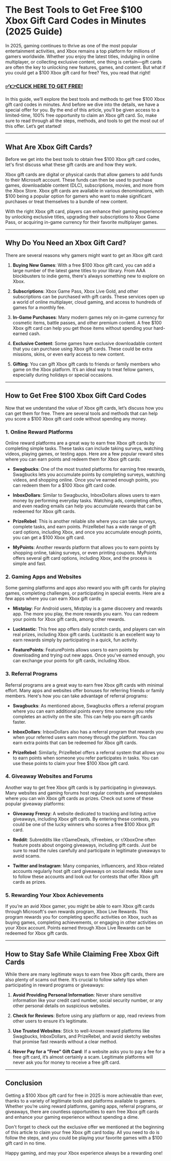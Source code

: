 # The Best Tools to Get Free $100 Xbox Gift Card Codes in Minutes (2025 Guide)

In 2025, gaming continues to thrive as one of the most popular entertainment activities, and Xbox remains a top platform for millions of gamers worldwide. Whether you enjoy the latest titles, indulging in online multiplayer, or collecting exclusive content, one thing is certain—gift cards are often the key to unlocking new features, games, and content. But what if you could get a $100 Xbox gift card for free? Yes, you read that right!

### [✅👉CLICK HERE TO GET FREE!](https://freerewards.xyz/amazon/go/)

In this guide, we’ll explore the best tools and methods to get free $100 Xbox gift card codes in minutes. And before we dive into the details, we have a special offer for you. By the end of this article, you’ll be given access to a limited-time, 100% free opportunity to claim an Xbox gift card. So, make sure to read through all the steps, methods, and tools to get the most out of this offer. Let’s get started!

---

## What Are Xbox Gift Cards?

Before we get into the best tools to obtain free $100 Xbox gift card codes, let's first discuss what these gift cards are and how they work.

Xbox gift cards are digital or physical cards that allow gamers to add funds to their Microsoft account. These funds can then be used to purchase games, downloadable content (DLC), subscriptions, movies, and more from the Xbox Store. Xbox gift cards are available in various denominations, with $100 being a popular option for gamers who want to make significant purchases or treat themselves to a bundle of new content.

With the right Xbox gift card, players can enhance their gaming experience by unlocking exclusive titles, upgrading their subscriptions to Xbox Game Pass, or acquiring in-game currency for their favorite multiplayer games.

---

## Why Do You Need an Xbox Gift Card?

There are several reasons why gamers might want to get an Xbox gift card:

1. **Buying New Games**: With a free $100 Xbox gift card, you can add a large number of the latest game titles to your library. From AAA blockbusters to indie gems, there's always something new to explore on Xbox.
   
2. **Subscriptions**: Xbox Game Pass, Xbox Live Gold, and other subscriptions can be purchased with gift cards. These services open up a world of online multiplayer, cloud gaming, and access to hundreds of games for a monthly fee.

3. **In-Game Purchases**: Many modern games rely on in-game currency for cosmetic items, battle passes, and other premium content. A free $100 Xbox gift card can help you get those items without spending your hard-earned cash.

4. **Exclusive Content**: Some games have exclusive downloadable content that you can purchase using Xbox gift cards. These could be extra missions, skins, or even early access to new content.

5. **Gifting**: You can gift Xbox gift cards to friends or family members who game on the Xbox platform. It’s an ideal way to treat fellow gamers, especially during holidays or special occasions.

---

## How to Get Free $100 Xbox Gift Card Codes

Now that we understand the value of Xbox gift cards, let’s discuss how you can get them for free. There are several tools and methods that can help you score a $100 Xbox gift card code without spending any money.

### 1. **Online Reward Platforms**

Online reward platforms are a great way to earn free Xbox gift cards by completing simple tasks. These tasks can include taking surveys, watching videos, playing games, or testing apps. Here are a few popular reward sites where you can earn points and redeem them for Xbox gift cards:

- **Swagbucks**: One of the most trusted platforms for earning free rewards, Swagbucks lets you accumulate points by completing surveys, watching videos, and shopping online. Once you’ve earned enough points, you can redeem them for a $100 Xbox gift card code.
  
- **InboxDollars**: Similar to Swagbucks, InboxDollars allows users to earn money by performing everyday tasks. Watching ads, completing offers, and even reading emails can help you accumulate rewards that can be redeemed for Xbox gift cards.

- **PrizeRebel**: This is another reliable site where you can take surveys, complete tasks, and earn points. PrizeRebel has a wide range of gift card options, including Xbox, and once you accumulate enough points, you can get a $100 Xbox gift card.

- **MyPoints**: Another rewards platform that allows you to earn points by shopping online, taking surveys, or even printing coupons. MyPoints offers several gift card options, including Xbox, and the process is simple and fast.

### 2. **Gaming Apps and Websites**

Some gaming platforms and apps also reward you with gift cards for playing games, completing challenges, or participating in special events. Here are a few apps where you can earn Xbox gift cards:

- **Mistplay**: For Android users, Mistplay is a game discovery and rewards app. The more you play, the more rewards you earn. You can redeem your points for Xbox gift cards, among other rewards.

- **Lucktastic**: This free app offers daily scratch cards, and players can win real prizes, including Xbox gift cards. Lucktastic is an excellent way to earn rewards simply by participating in a quick, fun activity.

- **FeaturePoints**: FeaturePoints allows users to earn points by downloading and trying out new apps. Once you've earned enough, you can exchange your points for gift cards, including Xbox.

### 3. **Referral Programs**

Referral programs are a great way to earn free Xbox gift cards with minimal effort. Many apps and websites offer bonuses for referring friends or family members. Here's how you can take advantage of referral programs:

- **Swagbucks**: As mentioned above, Swagbucks offers a referral program where you can earn additional points every time someone you refer completes an activity on the site. This can help you earn gift cards faster.

- **InboxDollars**: InboxDollars also has a referral program that rewards you when your referred users earn money through the platform. You can earn extra points that can be redeemed for Xbox gift cards.

- **PrizeRebel**: Similarly, PrizeRebel offers a referral system that allows you to earn points when someone you refer participates in tasks. You can use these points to claim your free $100 Xbox gift card.

### 4. **Giveaway Websites and Forums**

Another way to get free Xbox gift cards is by participating in giveaways. Many websites and gaming forums host regular contests and sweepstakes where you can win Xbox gift cards as prizes. Check out some of these popular giveaway platforms:

- **Giveaway Frenzy**: A website dedicated to tracking and listing active giveaways, including Xbox gift cards. By entering these contests, you could be one of the lucky winners who scores a free $100 Xbox gift card.

- **Reddit**: Subreddits like r/GameDeals, r/Freebies, or r/XboxOne often feature posts about ongoing giveaways, including gift cards. Just be sure to read the rules carefully and participate in legitimate giveaways to avoid scams.

- **Twitter and Instagram**: Many companies, influencers, and Xbox-related accounts regularly host gift card giveaways on social media. Make sure to follow these accounts and look out for contests that offer Xbox gift cards as prizes.

### 5. **Rewarding Your Xbox Achievements**

If you’re an avid Xbox gamer, you might be able to earn Xbox gift cards through Microsoft's own rewards program, Xbox Live Rewards. This program rewards you for completing specific activities on Xbox, such as buying games, completing achievements, or engaging in other activities on your Xbox account. Points earned through Xbox Live Rewards can be redeemed for Xbox gift cards.

---

## How to Stay Safe While Claiming Free Xbox Gift Cards

While there are many legitimate ways to earn free Xbox gift cards, there are also plenty of scams out there. It’s crucial to follow safety tips when participating in reward programs or giveaways:

1. **Avoid Providing Personal Information**: Never share sensitive information like your credit card number, social security number, or any other personal details on suspicious websites.
  
2. **Check for Reviews**: Before using any platform or app, read reviews from other users to ensure it’s legitimate.

3. **Use Trusted Websites**: Stick to well-known reward platforms like Swagbucks, InboxDollars, and PrizeRebel, and avoid sketchy websites that promise fast rewards without a clear method.

4. **Never Pay for a "Free" Gift Card**: If a website asks you to pay a fee for a free gift card, it’s almost certainly a scam. Legitimate platforms will never ask you for money to receive a free gift card.

---

## Conclusion

Getting a $100 Xbox gift card for free in 2025 is more achievable than ever, thanks to a variety of legitimate tools and platforms available to gamers. Whether you’re using reward platforms, gaming apps, referral programs, or giveaways, there are countless opportunities to earn free Xbox gift cards and enhance your gaming experience without spending a dime.

Don't forget to check out the exclusive offer we mentioned at the beginning of this article to claim your free Xbox gift card today. All you need to do is follow the steps, and you could be playing your favorite games with a $100 gift card in no time.

Happy gaming, and may your Xbox experience always be a rewarding one!
